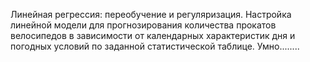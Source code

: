 Линейная регрессия: переобучение и регуляризация. Настройка линейной модели для прогнозирования количества прокатов велосипедов в зависимости от календарных характеристик дня и погодных условий по заданной статистической таблице. 
Умно........
